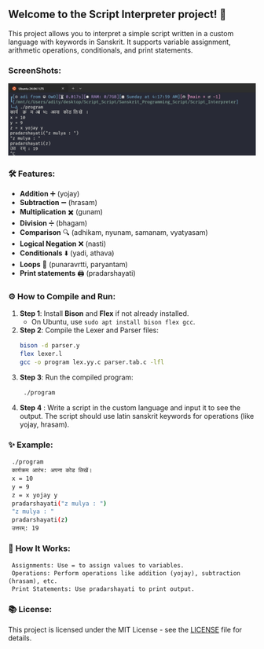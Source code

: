## Welcome to the **Script Interpreter** project! 🚀

This project allows you to interpret a simple script written in a custom language with keywords in Sanskrit. It supports variable assignment, arithmetic operations, conditionals, and print statements.

### **ScreenShots**:
   ![Screenshot](Screenshots/output.jpg)

### 🛠 **Features**:
- **Addition** ➕ (yojay)
- **Subtraction** ➖ (hrasam)
- **Multiplication** ✖️ (gunam)
- **Division** ➗ (bhagam)
- **Comparison** 🔍 (adhikam, nyunam, samanam, vyatyasam)
- **Logical Negation** ❌ (nasti)
- **Conditionals** ⬇️ (yadi, athava)
- **Loops** 🔄 (punaravrtti, paryantam)
- **Print statements** 🖨️ (pradarshayati)

### ⚙️ **How to Compile and Run**:
1. **Step 1**: Install **Bison** and **Flex** if not already installed.
   - On Ubuntu, use `sudo apt install bison flex gcc`.
2. **Step 2**: Compile the Lexer and Parser files:
   ```bash
   bison -d parser.y
   flex lexer.l
   gcc -o program lex.yy.c parser.tab.c -lfl
   ```
3. **Step 3**: Run the compiled program:
   ```bash
    ./program
   ```
4. **Step 4** : Write a script in the custom language and input it to see the output. The script should use latin sanskrit keywords for operations (like yojay, hrasam).


### ✨ **Example**:

   ```bash
    ./program
    कार्यक्रम आरंभ: अपना कोड लिखें।
    x = 10
    y = 9
    z = x yojay y
    pradarshayati("z mulya : ")
    "z mulya : "
    pradarshayati(z)
    उत्तरम्: 19
   ```
### 💬 **How It Works**:
     Assignments: Use = to assign values to variables.
     Operations: Perform operations like addition (yojay), subtraction (hrasam), etc.
     Print Statements: Use pradarshayati to print output.
### 📚 **License**:
This project is licensed under the MIT License - see the [LICENSE](LICENSE) file for details.
 
